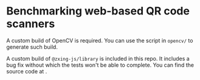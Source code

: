 Benchmarking web-based QR code scanners
===

A custom build of OpenCV is required. You can use the script in `opencv/` to generate such build.

A custom build of `@zxing-js/library` is included in this repo. It includes a bug fix without which the tests won't be able to complete. You can find the source code at [](https://github.com/monyxie/zxing-js-library).

